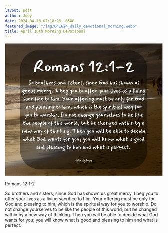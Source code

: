 ```yaml
---
layout: post
author: Joey
date: 2024-04-16 07:18:28 -0500
featured_image: "/img/041624_daily_devotional_morning.webp"
title: April 16th Morning Devotional
---
```


[![April 16th 2024 - Morning Devotional](/img/041624_daily_devotional_morning.webp)](/img/041624_daily_devotional_morning.webp)

Romans 12:1-2

So brothers and sisters, since God has shown us great mercy, I beg you to offer your lives as a living sacrifice to him. Your offering must be only for God and pleasing to him, which is the spiritual way for you to worship. Do not change yourselves to be like the people of this world, but be changed within by a new way of thinking. Then you will be able to decide what God wants for you; you will know what is good and pleasing to him and what is perfect. 